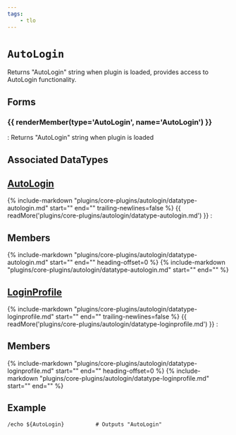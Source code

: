 ```yaml
---
tags:
    - tlo
---
```

# `AutoLogin`

<!--tlo-desc-start-->
Returns "AutoLogin" string when plugin is loaded, provides access to AutoLogin functionality.
<!--tlo-desc-end-->
## Forms
<!--tlo-forms-start-->
### {{ renderMember(type='AutoLogin', name='AutoLogin') }}

:   Returns "AutoLogin" string when plugin is loaded
<!--tlo-forms-end-->

## Associated DataTypes
<!--tlo-datatypes-start-->

## [AutoLogin](datatype-autologin.md)
{%
  include-markdown "plugins/core-plugins/autologin/datatype-autologin.md"
  start="<!--dt-desc-start-->"
  end="<!--dt-desc-end-->"
  trailing-newlines=false
%} {{ readMore('plugins/core-plugins/autologin/datatype-autologin.md') }}
:    <h2>Members</h2>
    {%
    include-markdown "plugins/core-plugins/autologin/datatype-autologin.md"
    start="<!--dt-members-start-->"
    end="<!--dt-members-end-->"
    heading-offset=0
    %}
    {%
    include-markdown "plugins/core-plugins/autologin/datatype-autologin.md"
    start="<!--dt-linkrefs-start-->"
    end="<!--dt-linkrefs-end-->"
    %}

## [LoginProfile](datatype-loginprofile.md)
{%
  include-markdown "plugins/core-plugins/autologin/datatype-loginprofile.md"
  start="<!--dt-desc-start-->"
  end="<!--dt-desc-end-->"
  trailing-newlines=false
%} {{ readMore('plugins/core-plugins/autologin/datatype-loginprofile.md') }}
:    <h2>Members</h2>
    {%
    include-markdown "plugins/core-plugins/autologin/datatype-loginprofile.md"
    start="<!--dt-members-start-->"
    end="<!--dt-members-end-->"
    heading-offset=0
    %}
    {%
    include-markdown "plugins/core-plugins/autologin/datatype-loginprofile.md"
    start="<!--dt-linkrefs-start-->"
    end="<!--dt-linkrefs-end-->"
    %}

<!--tlo-datatypes-end-->

## Example

```text
/echo ${AutoLogin}          # Outputs "AutoLogin"
```
<!--tlo-linkrefs-start-->
[AutoLogin]: datatype-autologin.md
<!--tlo-linkrefs-end-->
